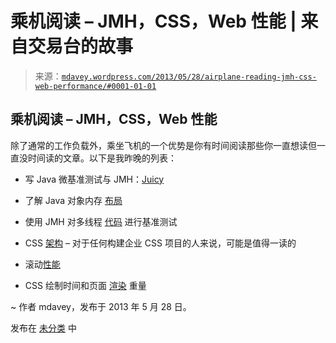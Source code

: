 <!--yml

分类：未分类

日期：2024 年 5 月 18 日 06:24:47

-->

# 乘机阅读 – JMH，CSS，Web 性能 | 来自交易台的故事

> 来源：[`mdavey.wordpress.com/2013/05/28/airplane-reading-jmh-css-web-performance/#0001-01-01`](https://mdavey.wordpress.com/2013/05/28/airplane-reading-jmh-css-web-performance/#0001-01-01)

## 乘机阅读 – JMH，CSS，Web 性能

除了通常的工作负载外，乘坐飞机的一个优势是你有时间阅读那些你一直想读但一直没时间读的文章。以下是我昨晚的列表：

+   写 Java 微基准测试与 JMH：[Juicy](http://psy-lob-saw.blogspot.co.uk/2013/04/writing-java-micro-benchmarks-with-jmh.html)

+   了解 Java 对象内存 [布局](http://psy-lob-saw.blogspot.co.uk/2013/05/know-thy-java-object-memory-layout.html)

+   使用 JMH 对多线程 [代码](http://psy-lob-saw.blogspot.co.uk/2013/05/using-jmh-to-benchmark-multi-threaded.html) 进行基准测试

+   CSS [架构](http://engineering.appfolio.com/2012/11/16/css-architecture/) – 对于任何构建企业 CSS 项目的人来说，可能是值得一读的

+   滚动[性能](http://www.html5rocks.com/en/tutorials/speed/scrolling/)

+   CSS 绘制时间和页面 [渲染](http://www.html5rocks.com/en/tutorials/speed/css-paint-times/) 重量

~ 作者 mdavey，发布于 2013 年 5 月 28 日。

发布在 [未分类](https://mdavey.wordpress.com/category/uncategorized/) 中
